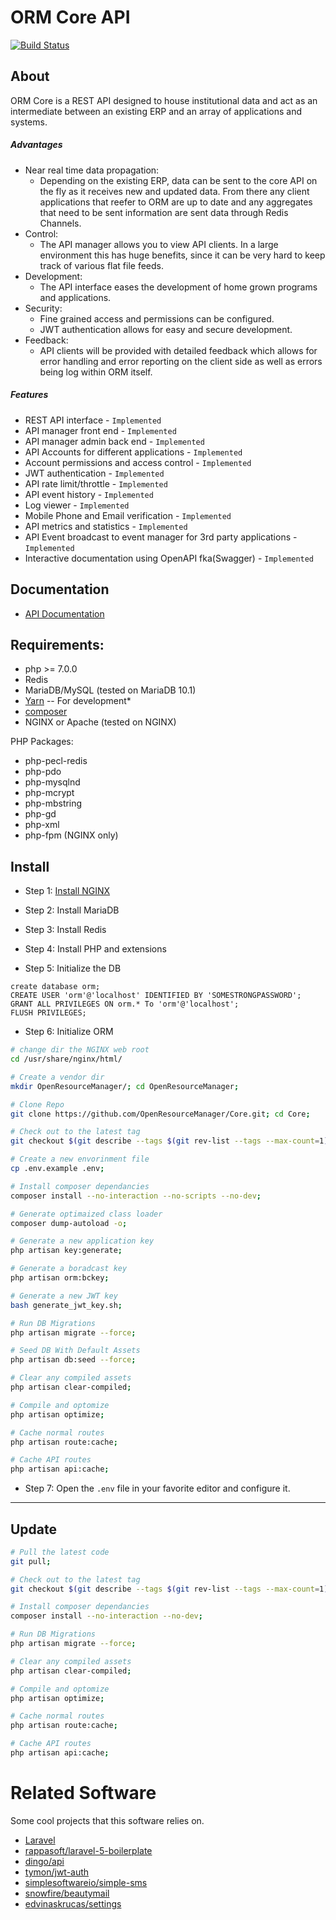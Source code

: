 # ORM Core API

[![Build Status](https://travis-ci.org/OpenResourceManager/Core.svg?branch=master)](https://travis-ci.org/OpenResourceManager/Core)

## About

ORM Core is a REST API designed to house institutional data and act as an intermediate between an existing ERP and an array of applications and systems.

##### Advantages
 
* Near real time data propagation:
    * Depending on the existing ERP, data can be sent to the core API on the fly as it receives new and updated data. From there any client applications that reefer to ORM are up to date and any aggregates that need to be sent information are sent data through Redis Channels. 
* Control:
    * The API manager allows you to view API clients. In a large environment this has huge benefits, since it can be very hard to keep track of various flat file feeds.
* Development:
    * The API interface eases the development of home grown programs and applications.
* Security:
    * Fine grained access and permissions can be configured.
    * JWT authentication allows for easy and secure development.
* Feedback:
    * API clients will be provided with detailed feedback which allows for error handling and error reporting on the client side as well as errors being log within ORM itself.

##### Features

* REST API interface - `Implemented`
* API manager front end - `Implemented`
* API manager admin back end - `Implemented`
* API Accounts for different applications - `Implemented`
* Account permissions and access control - `Implemented`
* JWT authentication - `Implemented`
* API rate limit/throttle - `Implemented`
* API event history - `Implemented`
* Log viewer - `Implemented`
* Mobile Phone and Email verification - `Implemented`
* API metrics and statistics - `Implemented`
* API Event broadcast to event manager for 3rd party applications - `Implemented`
* Interactive documentation using OpenAPI fka(Swagger) - `Implemented`

## Documentation

* [API Documentation](https://demo-orm.sage.edu/api/documentation)

## Requirements:

* php >= 7.0.0
* Redis
* MariaDB/MySQL (tested on MariaDB 10.1)
* [Yarn](https://yarnpkg.com/) -- For development*
* [composer](https://getcomposer.org/)
* NGINX or Apache (tested on NGINX)

PHP Packages:

* php-pecl-redis
* php-pdo
* php-mysqlnd
* php-mcrypt
* php-mbstring
* php-gd
* php-xml
* php-fpm (NGINX only)

## Install

* Step 1: [Install NGINX](https://github.com/MelonSmasher/NginxInstaller)

* Step 2: Install MariaDB

* Step 3: Install Redis

* Step 4: Install PHP and extensions

* Step 5: Initialize the DB

```mysql
create database orm;
CREATE USER 'orm'@'localhost' IDENTIFIED BY 'SOMESTRONGPASSWORD';
GRANT ALL PRIVILEGES ON orm.* To 'orm'@'localhost';
FLUSH PRIVILEGES;
```

* Step 6: Initialize ORM

```bash
# change dir the NGINX web root
cd /usr/share/nginx/html/

# Create a vendor dir
mkdir OpenResourceManager/; cd OpenResourceManager;

# Clone Repo
git clone https://github.com/OpenResourceManager/Core.git; cd Core;

# Check out to the latest tag
git checkout $(git describe --tags $(git rev-list --tags --max-count=1));

# Create a new envorinment file
cp .env.example .env;

# Install composer dependancies
composer install --no-interaction --no-scripts --no-dev;

# Generate optimaized class loader
composer dump-autoload -o;

# Generate a new application key
php artisan key:generate;

# Generate a boradcast key
php artisan orm:bckey;

# Generate a new JWT key
bash generate_jwt_key.sh;

# Run DB Migrations
php artisan migrate --force;

# Seed DB With Default Assets
php artisan db:seed --force;

# Clear any compiled assets
php artisan clear-compiled;

# Compile and optomize
php artisan optimize;

# Cache normal routes
php artisan route:cache;

# Cache API routes
php artisan api:cache;
```

* Step 7: Open the `.env` file in your favorite editor and configure it.

 ---
 
## Update

```bash
# Pull the latest code
git pull;

# Check out to the latest tag
git checkout $(git describe --tags $(git rev-list --tags --max-count=1));

# Install composer dependancies
composer install --no-interaction --no-dev;

# Run DB Migrations
php artisan migrate --force;

# Clear any compiled assets
php artisan clear-compiled;

# Compile and optomize
php artisan optimize;

# Cache normal routes
php artisan route:cache;

# Cache API routes
php artisan api:cache;
```

# Related Software

Some cool projects that this software relies on.

* [Laravel](https://laravel.com)
* [rappasoft/laravel-5-boilerplate](https://github.com/rappasoft/laravel-5-boilerplate)
* [dingo/api](https://github.com/dingo/api)
* [tymon/jwt-auth](https://github.com/tymon/jwt-auth)
* [simplesoftwareio/simple-sms](https://github.com/simplesoftwareio/simple-sms)
* [snowfire/beautymail](https://github.com/snowfire/beautymail)
* [edvinaskrucas/settings](https://github.com/edvinaskrucas/settings)